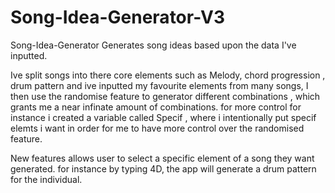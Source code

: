 # Song-Idea-Generator-V3

Song-Idea-Generator
Generates song ideas based upon the data I've inputted.

Ive split songs into there core elements such as Melody, chord progression , drum pattern and ive inputted my favourite elements from many songs, I then use the randomise feature to generator different combinations , which grants me a near infinate amount of combinations. for more control for instance i created a variable called Specif , where i intentionally put specif elemts i want in order for me to have more control over the randomised feature.

New features allows user to select a specific element of a song they want generated. for instance by typing 4D, the app will generate a drum pattern for the individual. 
